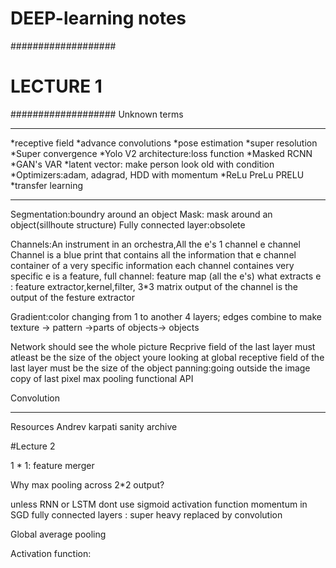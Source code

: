 # DEEP-learning notes
###################
#    LECTURE 1   #
###################
Unknown terms
_____________________________________________
*receptive field
*advance convolutions
*pose estimation
*super resolution
*Super convergence
*Yolo V2 architecture:loss function
*Masked RCNN
*GAN's VAR
*latent vector: make person look old with condition
*Optimizers:adam, adagrad, HDD with momentum 
*ReLu PreLu PRELU
*transfer learning
_______________________________________________________________ 
Segmentation:boundry around an object
Mask: mask around an object(sillhoute structure)
Fully connected layer:obsolete

Channels:An instrument in an orchestra,All the e's 1 channel e channel 
Channel is a blue print that contains all the information that 
e channel container of a very specific information
each channel containes very specific
e is a feature, full channel: feature map (all the e's)
what extracts e : feature extractor,kernel,filter, 3*3 matrix
output of the channel is the output of the festure extractor


Gradient:color changing from 1 to another
4 layers; edges combine to make texture -> pattern ->parts of objects-> objects

Network should see the whole picture
Recprive field of the last layer must atleast be the size of the object youre looking at
global receptive field of the last layer must be the size of the object
panning:going outside the image copy of last pixel
max pooling
functional API
 
Convolution


_____________________________________________________________
Resources
Andrev karpati
sanity archive



#Lecture 2

1 * 1: feature merger

Why max pooling across 2*2 output?

unless RNN or LSTM dont use sigmoid activation function
momentum in SGD
 fully connected layers : super heavy replaced by convolution
  
  Global average pooling
  
  Activation function: 

 

